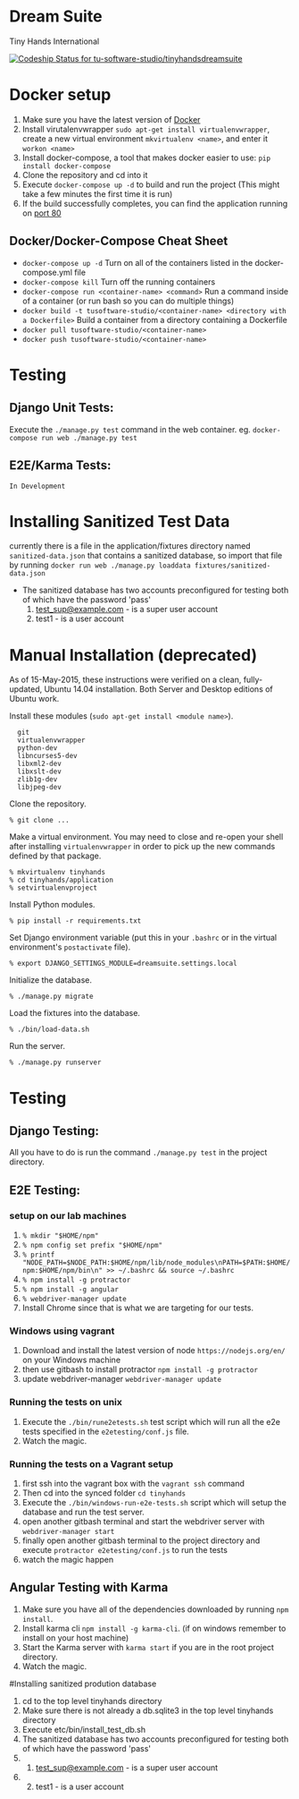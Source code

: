 # Dream Suite
Tiny Hands International

[ ![Codeship Status for tu-software-studio/tinyhandsdreamsuite](https://www.codeship.io/projects/79c5fb20-1e83-0132-0c4f-7a12a542bc63/status?branch=master)](https://www.codeship.io/projects/35545)

# Docker setup
1. Make sure you have the latest version of [Docker](https://www.docker.com/)
2. Install virutalenvwrapper `sudo apt-get install virtualenvwrapper`, create a new virtual environment `mkvirtualenv <name>`, and enter it `workon <name>`
3. Install docker-compose, a tool that makes docker easier to use: `pip install docker-compose`
4. Clone the repository and cd into it
5. Execute `docker-compose up -d` to build and run the project (This might take a few minutes the first time it is run)
6. If the build successfully completes, you can find the application running on [port 80](localhost)

## Docker/Docker-Compose Cheat Sheet
- `docker-compose up -d` Turn on all of the containers listed in the docker-compose.yml file
- `docker-compose kill` Turn off the running containers
- `docker-compose run <container-name> <command>` Run a command inside of a container (or run bash so you can do multiple things)
- `docker build -t tusoftware-studio/<container-name> <directory with a Dockerfile>` Build a container from a directory containing a Dockerfile
- `docker pull tusoftware-studio/<container-name>`
- `docker push tusoftware-studio/<container-name>`

# Testing
## Django Unit Tests:
Execute the `./manage.py test` command in the web container. eg. `docker-compose run web ./manage.py test`

## E2E/Karma Tests:
    In Development

# Installing Sanitized Test Data
currently there is a file in the application/fixtures directory named `sanitized-data.json` that contains a sanitized database, so import that file by running `docker run web ./manage.py loaddata fixtures/sanitized-data.json`
- The sanitized database has two accounts preconfigured for testing both of which have the password 'pass'
   1. test_sup@example.com - is a super user account
   2. test1 - is a user account

# Manual Installation (deprecated)
As of 15-May-2015, these instructions were verified on a clean, fully-updated, Ubuntu 14.04 installation. Both Server and Desktop editions of Ubuntu work.

Install these modules (`sudo apt-get install <module name>`).

```
  git
  virtualenvwrapper
  python-dev
  libncurses5-dev
  libxml2-dev
  libxslt-dev
  zlib1g-dev
  libjpeg-dev
```

Clone the repository.

```
% git clone ...
```

Make a virtual environment. You may need to close and re-open your shell after installing `virtualenvwrapper` in order to pick up the new commands defined by that package.

```
% mkvirtualenv tinyhands
% cd tinyhands/application
% setvirtualenvproject
```

Install Python modules.

```
% pip install -r requirements.txt
```

Set Django environment variable (put this in your `.bashrc` or in the virtual environment's `postactivate` file).

```
% export DJANGO_SETTINGS_MODULE=dreamsuite.settings.local
```

Initialize the database.

```
% ./manage.py migrate
```

Load the fixtures into the database.

```
% ./bin/load-data.sh
```

Run the server.

```
% ./manage.py runserver
```

# Testing
## Django Testing:
All you have to do is run the command `./manage.py test` in the project directory.

## E2E Testing:
### setup on our lab machines
1. `% mkdir "$HOME/npm"`
2. `% npm config set prefix "$HOME/npm"`
3. `% printf "NODE_PATH=$NODE_PATH:$HOME/npm/lib/node_modules\nPATH=$PATH:$HOME/npm:$HOME/npm/bin\n" >> ~/.bashrc && source ~/.bashrc`
4. `% npm install -g protractor`
5. `% npm install -g angular`
6. `% webdriver-manager update`
7. Install Chrome since that is what we are targeting for our tests.

### Windows using vagrant
1. Download and install the latest version of node `https://nodejs.org/en/` on your Windows machine
2. then use gitbash to install protractor `npm install -g protractor`
3. update webdriver-manager `webdriver-manager update`

### Running the tests on unix
1. Execute the `./bin/rune2etests.sh` test script which will run all the e2e tests specified in the `e2etesting/conf.js` file.
2. Watch the magic.

### Running the tests on a Vagrant setup
1. first ssh into the vagrant box with the `vagrant ssh` command
2. Then cd into the synced folder `cd tinyhands`
3. Execute the `./bin/windows-run-e2e-tests.sh` script which will setup the database and run the test server.
4. open another gitbash terminal and start the webdriver server with `webdriver-manager start`
5. finally open another gitbash terminal to the project directory and execute `protractor e2etesting/conf.js` to run the tests
6. watch the magic happen

## Angular Testing with Karma
1. Make sure you have all of the dependencies downloaded by running `npm install`.
2. Install karma cli `npm install -g karma-cli`. (if on windows remember to install on your host machine)
3. Start the Karma server with `karma start` if you are in the root project directory.
4. Watch the magic.

#Installing sanitized prodution database
1. cd to the top level tinyhands directory
2. Make sure there is not already a db.sqlite3 in the top level tinyhands directory
3. Execute etc/bin/install_test_db.sh
4. The sanitized database has two accounts preconfigured for testing both of which have the password 'pass'
5. 1) test_sup@example.com - is a super user account
6. 2) test1 - is a user account
